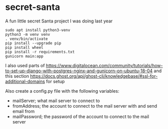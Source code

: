 # secret-santa
A fun little secret Santa project I was doing last year

```
sudo apt install python3-venv
python3 -m venv venv
. venv/bin/activate
pip install --upgrade pip
pip install wheel
pip install -r requirements.txt
gunicorn main:app
```

I also used parts of https://www.digitalocean.com/community/tutorials/how-to-set-up-django-with-postgres-nginx-and-gunicorn-on-ubuntu-18-04 and this section https://docs.ghost.org/api/ghost-cli/knowledgebase/#ssl-for-additional-domains for setup

Also create a config.py file with the following variables: 
* mailServer; what mail server to connect to 
* fromAddress; the account to connect to the mail server with and send email from 
* mailPassword; the password of the account to connect to the mail server
